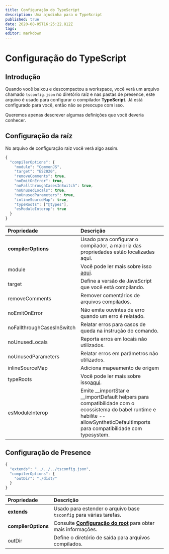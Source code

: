 ```yaml
---
title: Configuração do TypeScript
description: Uma ajudinha para o TypeScript
published: true
date: 2020-08-05T16:25:22.812Z
tags:
editor: markdown
---
```


# Configuração do TypeScript

## Introdução

Quando você baixou e descompactou a workspace, você verá um arquivo chamado `tsconfig.json` no diretório raíz e nas pastas de presence, este arquivo é usado para configurar o compilador **TypeScript**. Já está configurado para você, então não se preocupe com isso.

Queremos apenas descrever algumas definições que você deveria conhecer.

## Configuração da raíz

No arquivo de configuração raiz você verá algo assim.

```javascript
{
  "compilerOptions": {
    "module": "CommonJS",
    "target": "ES2020",
    "removeComments": true,
    "noEmitOnError": true,
    "noFallthroughCasesInSwitch": true,
    "noUnusedLocals": true,
    "noUnusedParameters": true,
    "inlineSourceMap": true,
    "typeRoots": ["@types"],
    "esModuleInterop": true
  }
}
```

| Propriedade                | Descrição                                                                                                                                                                               |
|:-------------------------- |:--------------------------------------------------------------------------------------------------------------------------------------------------------------------------------------- |
| **compilerOptions**        | Usado para configurar o compilador, a maioria das propriedades estão localizadas aqui.                                                                                                  |
| module                     | Você pode ler mais sobre isso [aqui](https://www.typescriptlang.org/docs/handbook/modules.html).                                                                                        |
| target                     | Define a versão de JavaScript que você está compilando.                                                                                                                                 |
| removeComments             | Remover comentários de arquivos compilados.                                                                                                                                             |
| noEmitOnError              | Não emite ouvintes de erro quando um erro é relatado.                                                                                                                                   |
| noFallthroughCasesInSwitch | Relatar erros para casos de queda na instrução do comando.                                                                                                                              |
| noUnusedLocals             | Reporta erros em locais não utilizados.                                                                                                                                                 |
| noUnusedParameters         | Relatar erros em parâmetros não utilizados.                                                                                                                                             |
| inlineSourceMap            | Adiciona mapeamento de origem                                                                                                                                                           |
| typeRoots                  | Você pode ler mais sobre isso[aqui](https://www.typescriptlang.org/docs/handbook/tsconfig-json.html#types-typeroots-and-types).                                                         |
| esModuleInterop            | Emite __importStar e __importDefault helpers para compatibilidade com o ecossistema do babel runtime e habilite --allowSyntheticDefaultImports para compatibilidade com typesystem. |

## Configuração de Presence

```javascript
{
  "extends": "../../../tsconfig.json",
  "compilerOptions": {
    "outDir": "./dist/"
  }
}
```

| Propriedade         | Descrição                                                                                                   |
|:------------------- |:----------------------------------------------------------------------------------------------------------- |
| **extends**         | Usado para estender o arquivo base `tsconfig` para várias tarefas.                                          |
| **compilerOptions** | Consulte [**Configuração do root**](/dev/presence/tsconfig#root-configuration) para obter mais informações. |
| outDir              | Define o diretório de saída para arquivos compilados.                                                       |
